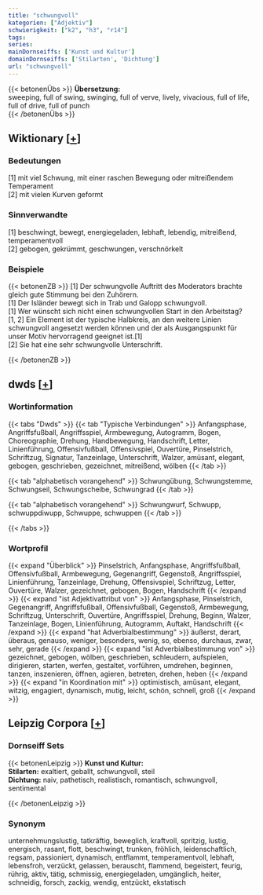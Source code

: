 ```yaml
---
title: "schwungvoll"
kategorien: ["Adjektiv"]
schwierigkeit: ["k2", "h3", "r14"]
tags:
series:
mainDornseiffs: ['Kunst und Kultur']
domainDornseiffs: ['Stilarten', 'Dichtung']
url: "schwungvoll"
---
```


{{< betonenÜbs >}}
**Übersetzung:**  
sweeping, full of swing, swinging, full of verve, lively, vivacious, full of life, full of drive, full of punch  
{{< /betonenÜbs >}}

## Wiktionary [[+](https://de.wiktionary.org/wiki/schwungvoll)]

### Bedeutungen
[1] mit viel Schwung, mit einer raschen Bewegung oder mitreißendem Temperament  
[2] mit vielen Kurven geformt  

### Sinnverwandte
[1] beschwingt, bewegt, energiegeladen, lebhaft, lebendig, mitreißend, temperamentvoll  
[2] gebogen, gekrümmt, geschwungen, verschnörkelt  

### Beispiele
{{< betonenZB >}}
[1] Der schwungvolle Auftritt des Moderators brachte gleich gute Stimmung bei den Zuhörern.  
[1] Der Isländer bewegt sich in Trab und Galopp schwungvoll.  
[1] Wer wünscht sich nicht einen schwungvollen Start in den Arbeitstag?  
[1, 2] Ein Element ist der typische Halbkreis, an den weitere Linien schwungvoll angesetzt werden können und der als Ausgangspunkt für unser Motiv hervorragend geeignet ist.[1]  
[2] Sie hat eine sehr schwungvolle Unterschrift.  

{{< /betonenZB >}}


## dwds [[+](https://www.dwds.de/wb/schwungvoll)]

### Wortinformation
{{< tabs "Dwds" >}}
{{< tab "Typische Verbindungen" >}}
Anfangsphase, Angriffsfußball, Angriffsspiel, Armbewegung, Autogramm, Bogen, Choreographie, Drehung, Handbewegung, Handschrift, Letter, Linienführung, Offensivfußball, Offensivspiel, Ouvertüre, Pinselstrich, Schriftzug, Signatur, Tanzeinlage, Unterschrift, Walzer, amüsant, elegant, gebogen, geschrieben, gezeichnet, mitreißend, wölben
{{< /tab >}}

{{< tab "alphabetisch vorangehend" >}}
Schwungübung, Schwungstemme, Schwungseil, Schwungscheibe, Schwungrad
{{< /tab >}}

{{< tab "alphabetisch vorangehend" >}}
Schwungwurf, Schwupp, schwuppdiwupp, Schwuppe, schwuppen
{{< /tab >}}

{{< /tabs >}}

### Wortprofil
{{< expand "Überblick" >}} Pinselstrich, Anfangsphase, Angriffsfußball, Offensivfußball, Armbewegung, Gegenangriff, Gegenstoß, Angriffsspiel, Linienführung, Tanzeinlage, Drehung, Offensivspiel, Schriftzug, Letter, Ouvertüre, Walzer, gezeichnet, gebogen, Bogen, Handschrift {{< /expand >}}
{{< expand "ist Adjektivattribut von" >}} Anfangsphase, Pinselstrich, Gegenangriff, Angriffsfußball, Offensivfußball, Gegenstoß, Armbewegung, Schriftzug, Unterschrift, Ouvertüre, Angriffsspiel, Drehung, Beginn, Walzer, Tanzeinlage, Bogen, Linienführung, Autogramm, Auftakt, Handschrift {{< /expand >}}
{{< expand "hat Adverbialbestimmung" >}} äußerst, derart, überaus, genauso, weniger, besonders, wenig, so, ebenso, durchaus, zwar, sehr, gerade {{< /expand >}}
{{< expand "ist Adverbialbestimmung von" >}} gezeichnet, gebogen, wölben, geschrieben, schleudern, aufspielen, dirigieren, starten, werfen, gestaltet, vorführen, umdrehen, beginnen, tanzen, inszenieren, öffnen, agieren, betreten, drehen, heben {{< /expand >}}
{{< expand "in Koordination mit" >}} optimistisch, amüsant, elegant, witzig, engagiert, dynamisch, mutig, leicht, schön, schnell, groß {{< /expand >}}

## Leipzig Corpora [[+](https://corpora.uni-leipzig.de/en/res?word=schwungvoll&corpusId=deu_newscrawl-public_2018)]

### Dornseiff Sets
{{< betonenLeipzig >}}
**Kunst und Kultur:**  
**Stilarten:** exaltiert, geballt, schwungvoll, steil  
**Dichtung:** naiv, pathetisch, realistisch, romantisch, schwungvoll, sentimental  

{{< /betonenLeipzig >}}

### Synonym
unternehmungslustig, tatkräftig, beweglich, kraftvoll, spritzig, lustig, energisch, rasant, flott, beschwingt, trunken, fröhlich, leidenschaftlich, regsam, passioniert, dynamisch, entflammt, temperamentvoll, lebhaft, lebensfroh, verzückt, gelassen, berauscht, flammend, begeistert, feurig, rührig, aktiv, tätig, schmissig, energiegeladen, umgänglich, heiter, schneidig, forsch, zackig, wendig, entzückt, ekstatisch

